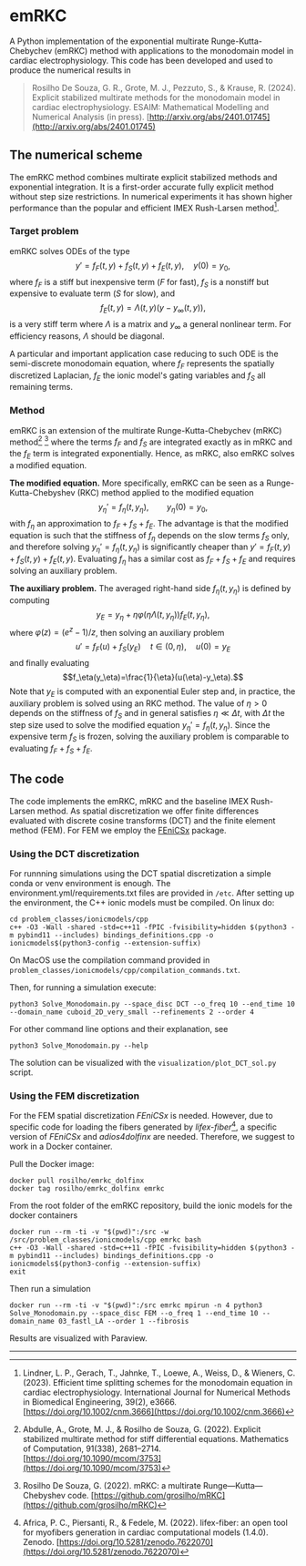 # emRKC
A Python implementation of the exponential multirate Runge-Kutta-Chebychev (emRKC) method with applications to the monodomain model in cardiac electrophysiology. This code has been developed and used to produce the numerical results in

> Rosilho De Souza, G. R., Grote, M. J., Pezzuto, S., & Krause, R. (2024). Explicit stabilized multirate methods for the monodomain model in cardiac electrophysiology. ESAIM: Mathematical Modelling and Numerical Analysis (in press). [http://arxiv.org/abs/2401.01745](http://arxiv.org/abs/2401.01745)


## The numerical scheme
The emRKC method combines multirate explicit stabilized methods and exponential integration. It is a first-order accurate fully explicit method without step size restrictions. In numerical experiments it has shown higher performance than the popular and efficient IMEX Rush-Larsen method[^imexrl].

### Target problem
emRKC solves ODEs of the type
$$y'=f_F(t,y)+f_S(t,y)+f_E(t,y), \quad y(0)=y_0,$$
where $f_F$ is a stiff but inexpensive term ($F$ for fast), $f_S$ is a nonstiff but expensive to evaluate term ($S$ for slow), and
$$f_E(t,y)=\Lambda(t,y)(y-y_\infty(t,y)),$$
is a very stiff term where $\Lambda$ is a matrix and $y_\infty$ a general nonlinear term. For efficiency reasons, $\Lambda$ should be diagonal. 

A particular and important application case reducing to such ODE is the semi-discrete monodomain equation, where $f_F$ represents the spatially discretized Laplacian, $f_E$ the ionic model's gating variables and $f_S$ all remaining terms.

### Method
emRKC is an extension of the multirate Runge-Kutta-Chebychev (mRKC) method[^mrkc] [^mrkccode] where the terms $f_F$ and $f_S$ are integrated exactly as in mRKC and the $f_E$ term is integrated exponentially. Hence, as mRKC, also emRKC solves a modified equation.

**The modified equation.**
More specifically, emRKC can be seen as a Runge-Kutta-Chebyshev (RKC) method applied to the modified equation
$$y_\eta'=f_\eta(t,y_\eta),\qquad y_\eta(0)=y_0,$$
with $f_\eta$ an approximation to $f_F+f_S+f_E$. The advantage is that the modified equation is such that the stiffness of $f_\eta$ depends on the slow terms $f_S$ only, and therefore solving  $y_\eta'=f_\eta(t,y_\eta)$ is significantly cheaper than $y'=f_F(t,y)+f_S(t,y)+f_E(t,y)$. Evaluating $f_\eta$ has a similar cost as $f_F+f_S+f_E$ and requires solving an auxiliary problem.

**The auxiliary problem.**
The averaged right-hand side $f_\eta(t,y_\eta)$ is defined by computing
$$y_E=y_\eta+\eta\varphi(\eta\Lambda(t,y_\eta))f_E(t,y_\eta),$$
where $\varphi(z)=(e^z-1)/z$, then solving an auxiliary problem
$$u'=f_F(u)+f_S(y_E) \quad t\in (0,\eta), \quad u(0)=y_E$$
and finally evaluating
$$f_\eta(y_\eta)=\frac{1}{\eta}(u(\eta)-y_\eta).$$
Note that $y_E$ is computed with an exponential Euler step and, in practice, the auxiliary problem is solved using an RKC method. The value of $\eta>0$ depends on the stiffness of $f_S$ and in general satisfies $\eta\ll\Delta t$, with $\Delta t$ the step size used to solve the modified equation $y_\eta'=f_\eta(t,y_\eta)$.
Since the expensive term $f_S$ is frozen, solving the auxiliary problem is comparable to evaluating $f_F+f_S+f_E$.

## The code
The code implements the emRKC, mRKC and the baseline IMEX Rush-Larsen method. As spatial discretization we offer finite differences evaluated with discrete cosine transforms (DCT) and the finite element method (FEM). For FEM we employ the [FEniCSx](https://fenicsproject.org/) package. 

### Using the DCT discretization
For runnning simulations using the DCT spatial discretization a simple conda or venv environment is enough. The environment.yml/requirements.txt files are provided in `/etc`. After setting up the environment, the C++ ionic models must be compiled. On linux do:
```shell
cd problem_classes/ionicmodels/cpp
c++ -O3 -Wall -shared -std=c++11 -fPIC -fvisibility=hidden $(python3 -m pybind11 --includes) bindings_definitions.cpp -o ionicmodels$(python3-config --extension-suffix)
```
On MacOS use the compilation command provided in `problem_classes/ionicmodels/cpp/compilation_commands.txt`.

Then, for running a simulation execute:
```shell
python3 Solve_Monodomain.py --space_disc DCT --o_freq 10 --end_time 10 --domain_name cuboid_2D_very_small --refinements 2 --order 4
```
For other command line options and their explanation, see
```shell
python3 Solve_Monodomain.py --help
```
The solution can be visualized with the `visualization/plot_DCT_sol.py` script.

### Using the FEM discretization
For the FEM spatial discretization _FEniCSx_ is needed. However, due to specific code for loading the fibers generated by _lifex-fiber_[^lifex], a specific version of _FEniCSx_ and _adios4dolfinx_ are needed. Therefore, we suggest to work in a Docker container.

Pull the Docker image:
```shell
docker pull rosilho/emrkc_dolfinx
docker tag rosilho/emrkc_dolfinx emrkc
```

From the root folder of the emRKC repository, build the ionic models for the docker containers
```shell
docker run --rm -ti -v "$(pwd)":/src -w /src/problem_classes/ionicmodels/cpp emrkc bash
c++ -O3 -Wall -shared -std=c++11 -fPIC -fvisibility=hidden $(python3 -m pybind11 --includes) bindings_definitions.cpp -o ionicmodels$(python3-config --extension-suffix)
exit
```
Then run a simulation
```shell
docker run --rm -ti -v "$(pwd)":/src emrkc mpirun -n 4 python3 Solve_Monodomain.py --space_disc FEM --o_freq 1 --end_time 10 --domain_name 03_fastl_LA --order 1 --fibrosis
```
Results are visualized with Paraview.

---

[^mrkc]: Abdulle, A., Grote, M. J., & Rosilho de Souza, G. (2022). Explicit stabilized multirate method for stiff differential equations. Mathematics of Computation, 91(338), 2681–2714. [https://doi.org/10.1090/mcom/3753](https://doi.org/10.1090/mcom/3753)

[^mrkccode]: Rosilho De Souza, G. (2022). mRKC: a multirate Runge—Kutta—Chebyshev code. [https://github.com/grosilho/mRKC](https://github.com/grosilho/mRKC)

[^imexrl]: Lindner, L. P., Gerach, T., Jahnke, T., Loewe, A., Weiss, D., & Wieners, C. (2023). Efficient time splitting schemes for the monodomain equation in cardiac electrophysiology. International Journal for Numerical Methods in Biomedical Engineering, 39(2), e3666. [https://doi.org/10.1002/cnm.3666](https://doi.org/10.1002/cnm.3666)

[^lifex]: Africa, P. C., Piersanti, R., & Fedele, M. (2022). lifex-fiber: an open tool for myofibers generation in cardiac computational models (1.4.0). Zenodo. [https://doi.org/10.5281/zenodo.7622070](https://doi.org/10.5281/zenodo.7622070)